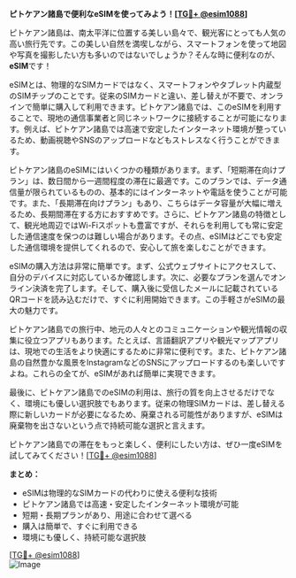 **ピトケアン諸島で便利なeSIMを使ってみよう！[[TG💪+ @esim1088](https://t.me/s/esim1088)]**

ピトケアン諸島は、南太平洋に位置する美しい島々で、観光客にとっても人気の高い旅行先です。この美しい自然を満喫しながら、スマートフォンを使って地図や写真を撮影したい方も多いのではないでしょうか？そんな時に便利なのが、**eSIM**です！

eSIMとは、物理的なSIMカードではなく、スマートフォンやタブレット内蔵型のSIMチップのことです。従来のSIMカードと違い、差し替えが不要で、オンラインで簡単に購入して利用できます。ピトケアン諸島では、このeSIMを利用することで、現地の通信事業者と同じネットワークに接続することが可能になります。例えば、ピトケアン諸島では高速で安定したインターネット環境が整っているため、動画視聴やSNSのアップロードなどもストレスなく行うことができます。

ピトケアン諸島のeSIMにはいくつかの種類があります。まず、「短期滞在向けプラン」は、数日間から一週間程度の滞在に最適です。このプランでは、データ通信量が限られているものの、基本的にはインターネットや電話を使うことが可能です。また、「長期滞在向けプラン」もあり、こちらはデータ容量が大幅に増えるため、長期間滞在する方におすすめです。さらに、ピトケアン諸島の特徴として、観光地周辺ではWi-Fiスポットも豊富ですが、それらを利用しても常に安定した通信速度を保つのは難しい場合があります。その点、eSIMはどこでも安定した通信環境を提供してくれるので、安心して旅を楽しむことができます。

eSIMの購入方法は非常に簡単です。まず、公式ウェブサイトにアクセスして、自分のデバイスに対応しているか確認します。次に、必要なプランを選んでオンライン決済を完了します。そして、購入後に受信したメールに記載されているQRコードを読み込むだけで、すぐに利用開始できます。この手軽さがeSIMの最大の魅力です。

ピトケアン諸島での旅行中、地元の人々とのコミュニケーションや観光情報の収集に役立つアプリもあります。たとえば、言語翻訳アプリや観光マップアプリは、現地での生活をより快適にするために非常に便利です。また、ピトケアン諸島の自然豊かな風景をInstagramなどのSNSにアップロードするのも楽しいですよね。これらの全てが、eSIMがあれば簡単に実現できます。

最後に、ピトケアン諸島でのeSIMの利用は、旅行の質を向上させるだけでなく、環境にも優しい選択肢でもあります。従来の物理SIMカードは、差し替える際に新しいカードが必要になるため、廃棄される可能性がありますが、eSIMは廃棄物を出さないという点で持続可能な選択と言えます。

ピトケアン諸島での滞在をもっと楽しく、便利にしたい方は、ぜひ一度eSIMを試してみてください！[[TG💪+ @esim1088](https://t.me/s/esim1088)]

**まとめ：**
- eSIMは物理的なSIMカードの代わりに使える便利な技術
- ピトケアン諸島では高速・安定したインターネット環境が可能
- 短期・長期プランがあり、用途に合わせて選べる
- 購入は簡単で、すぐに利用できる
- 環境にも優しく、持続可能な選択肢

[[TG💪+ @esim1088](https://t.me/s/esim1088)]  
![Image](https://i.postimg.cc/Y0z9fWf4/image.png)